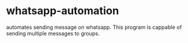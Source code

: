 # whatsapp-automation
automates sending message on whatsapp.
This program is cappable of sending multiple messages to groups.
